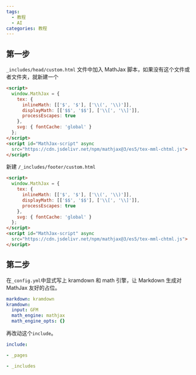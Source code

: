 ```yaml
---
tags:
  - 教程
  - AI
categories: 教程
---
```

## 第一步

`_includes/head/custom.html` 文件中加入 MathJax 脚本，如果没有这个文件或者文件夹，就新建一个

```html
<script>
  window.MathJax = {
    tex: {
      inlineMath: [['$', '$'], ['\\(', '\\)']],
      displayMath: [['$$', '$$'], ['\\[', '\\]']],
      processEscapes: true
    },
    svg: { fontCache: 'global' }
  };
</script>
<script id="MathJax-script" async
  src="https://cdn.jsdelivr.net/npm/mathjax@3/es5/tex-mml-chtml.js">
</script>

```

新建 `/_includes/footer/custom.html`

```html
<script>
  window.MathJax = {
    tex: {
      inlineMath: [['$', '$'], ['\\(', '\\)']],
      displayMath: [['$$', '$$'], ['\\[', '\\]']],
      processEscapes: true
    },
    svg: { fontCache: 'global' }
  };
</script>
<script id="MathJax-script" async
  src="https://cdn.jsdelivr.net/npm/mathjax@3/es5/tex-mml-chtml.js">
</script>

```

## 第二步

在`_config.yml`中显式写上 kramdown 和 math 引擎，让 Markdown 生成对 MathJax 友好的占位。

```yaml
markdown: kramdown
kramdown:
  input: GFM
  math_engine: mathjax
  math_engine_opts: {}

```

再改动这个`include`。

```yaml
include:

- _pages

- _includes
```
